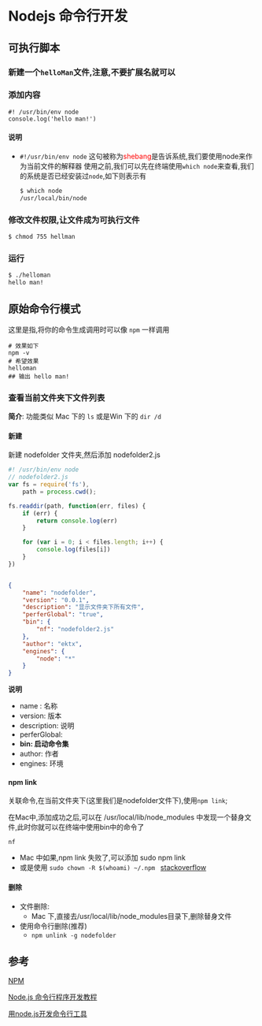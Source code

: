# Nodejs 命令行开发

## 可执行脚本
### 新建一个`helloMan`文件,注意,不要扩展名就可以
### 添加内容
```shell
#! /usr/bin/env node
console.log('hello man!')
```
#### 说明  
* `#!/usr/bin/env node` 这句被称为<span style="color:red">shebang</span>是告诉系统,我们要使用node来作为当前文件的解释器
  使用之前,我们可以先在终端使用`which node`来查看,我们的系统是否已经安装过`node`,如下则表示有
  ```sh
  $ which node
  /usr/local/bin/node
  ```

### 修改文件权限,让文件成为可执行文件
```sh
$ chmod 755 hellman
```

### 运行
```sh
$ ./helloman
hello man!
```



## 原始命令行模式

这里是指,将你的命令生成调用时可以像 `npm` 一样调用

```shell
# 效果如下
npm -v
# 希望效果
helloman
## 输出 hello man!
```

### 查看当前文件夹下文件列表

__简介__: 功能类似 Mac 下的 `ls` 或是Win 下的 `dir /d`

#### 新建 

新建 nodefolder 文件夹,然后添加 nodefolder2.js

```javascript
#! /usr/bin/env node
// nodefolder2.js
var fs = require('fs'),
	path = process.cwd();

fs.readdir(path, function(err, files) {
	if (err) {
		return console.log(err)
	}

	for (var i = 0; i < files.length; i++) {
		console.log(files[i])
	}
})
```

```json

{
	"name": "nodefolder",
	"version": "0.0.1",
	"description": "显示文件夹下所有文件",
	"perferGlobal": "true",
	"bin": {
		"nf": "nodefolder2.js"
	},
	"author": "ektx",
	"engines": {
		"node": "*"
	}
}
```

__说明__

- name : 名称
- version: 版本
- description: 说明
- perferGlobal: 
- __bin: 启动命令集__
- author: 作者
- engines: 环境

#### npm link

关联命令,在当前文件夹下(这里我们是nodefolder文件下),使用`npm link`; 

在Mac中,添加成功之后,可以在 /usr/local/lib/node_modules 中发现一个替身文件,此时你就可以在终端中使用bin中的命令了

```shell
nf
```

- Mac 中如果,npm link 失败了,可以添加 sudo npm link
- 或是使用 `sudo chown -R $(whoami) ~/.npm `  [stackoverflow](http://stackoverflow.com/questions/16151018/npm-throws-error-without-sudo)

#### 删除

- 文件删除:
  - Mac 下,直接去/usr/local/lib/node_modules目录下,删除替身文件
- 使用命令行删除(推荐)
  - `npm unlink -g nodefolder`



## 参考
[NPM](https://docs.npmjs.com/getting-started/what-is-npm)

[Node.js 命令行程序开发教程](http://www.ruanyifeng.com/blog/2015/05/command-line-with-node.html)

[用node.js开发命令行工具](http://binbinliao.com/programming/commandline-nodejs.html)